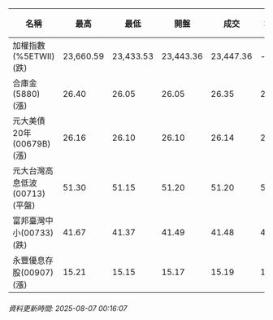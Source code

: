 | 名稱 | 最高 | 最低 | 開盤 | 成交 | 均價 | 成交金額(億) | 昨收 | 漲跌幅 | 漲跌 | 總量 | 昨量 | 振幅 |
| -------- | -------- | -------- | -------- |-------- | -------- | -------- |-------- |-------- |-------- | -------- | -------- |-------- |
|加權指數(%5ETWII) (跌)|23,660.59|23,433.53|23,443.36|23,447.36|-|3,507.10|23,660.59|0.90%|213.23|5,963,350|0|0.96%|
|合庫金(5880) (漲)|26.40|26.05|26.05|26.35|26.27|4.34|26.05|1.15%|0.30|16,510|14,243|1.34%|
|元大美債20年(00679B) (漲)|26.16|26.10|26.10|26.14|26.14|7.61|26.10|0.15%|0.04|29,102|41,998|0.23%|
|元大台灣高息低波(00713) (平盤)|51.30|51.15|51.20|51.20|51.25|2.91|51.20|0.00%|0.00|5,683|6,048|0.29%|
|富邦臺灣中小(00733) (跌)|41.67|41.37|41.49|41.48|41.50|0.309|41.49|0.02%|0.01|745|749|0.72%|
|永豐優息存股(00907) (漲)|15.21|15.15|15.17|15.19|15.18|0.299|15.13|0.40%|0.06|1,971|1,291|0.40%|
###### 資料更新時間: 2025-08-07 00:16:07